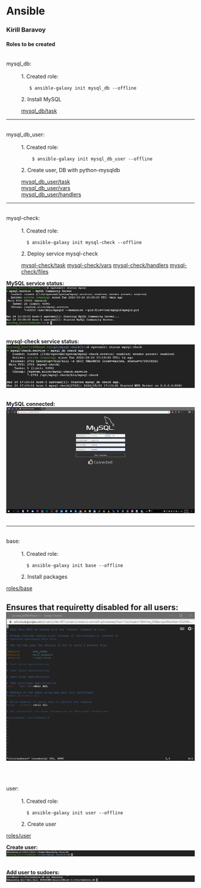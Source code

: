 # Ansible

### Kirill Baravoy
#### Roles to be created
<br>
<dt> mysql_db: </dt><br>
<dd> 1. Created role:

       $ ansible-galaxy init mysql_db --offline
</dd>
<dd> 2. Install MySQL

[mysql_db/task](https://github.com/borovoykirill/Ansible/blob/day-2/roles/mysql_db/tasks/main.yml)
</dd>

---
<br>
<dt> mysql_db_user: </dt><br>
<dd> 1. Created role:

        $ ansible-galaxy init mysql_db_user --offline
</dd>
<dd> 2. Create user, DB with python-mysqldb

[mysql_db_user/task](https://github.com/borovoykirill/Ansible/blob/day-2/roles/mysql_db_user/tasks/main.yml) <br>
[mysql_db_user/vars](https://github.com/borovoykirill/Ansible/blob/day-2/roles/mysql_db_user/vars/main.yml) <br>
[mysql_db_user/handlers](https://github.com/borovoykirill/Ansible/blob/day-2/roles/mysql_db_user/handlers/main.yml)
</dd>

---
<br>
<dt> mysql-check: </dt><br>
<dd> 1. Created role:

      $ ansible-galaxy init mysql-check --offline
</dd>
<dd> 2. Deploy service mysql-check

[mysql-check/task](https://github.com/borovoykirill/Ansible/blob/day-2/roles/mysql-check/tasks/main.yml)
[mysql-check/vars](https://github.com/borovoykirill/Ansible/blob/day-2/roles/mysql-check/vars/main.yml)
[mysql-check/handlers](https://github.com/borovoykirill/Ansible/blob/day-2/roles/mysql-check/handlers/main.yml)
[mysql-check/files](https://github.com/borovoykirill/Ansible/blob/day-2/roles/mysql-check/files/mysql-check.service)
</dd>

**MySQL service status:** <br>
![alt text](https://github.com/borovoykirill/Ansible/blob/day-2/img/status_mysql.png "MySQL status!")
<br>
<br>

**mysql-check service status:** <br>
![alt text](https://github.com/borovoykirill/Ansible/blob/day-2/img/status_mysql-check.png "mysql-check status")
<br>
<br>

**MySQL connected:** <br>
![alt text](https://github.com/borovoykirill/Ansible/blob/day-2/img/mysql_connected.png "Connected!")
<br>
<br>

---
<br>
<dt> base: </dt><br>
<dd> 1. Created role:

      $ ansible-galaxy init base --offline
</dd>
<dd> 2. Install packages </dd>

[roles/base](https://github.com/borovoykirill/Ansible/tree/day-2/roles/base)
</dd>

**Ensures that requiretty disabled for all users:** <br>
![alt text](https://github.com/borovoykirill/Ansible/blob/day-2/img/base_!req.png "Default !requiretty")
<br>
<br>
---
<br>
<dt> user: </dt><br>
<dd> 1. Created role:

      $ ansible-galaxy init user --offline
</dd>
<dd> 2. Create user </dd>

[roles/user](https://github.com/borovoykirill/Ansible/tree/day-2/roles/user)
</dd>

**Create user:** <br>
![alt text](https://github.com/borovoykirill/Ansible/blob/day-2/img/create_user.png "Create user")
<br>
<br>

**Add user to sudoers:** <br>
![alt text](https://github.com/borovoykirill/Ansible/blob/day-2/img/add_user_to_sudoers.png "Sudoers")
<br>
<br>
